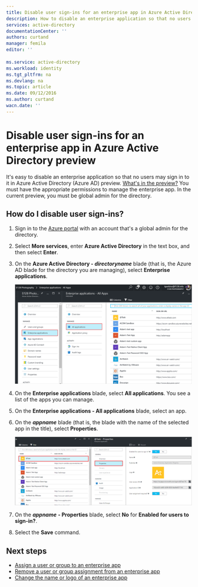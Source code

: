 ```yaml
---
title: Disable user sign-ins for an enterprise app in Azure Active Directory preview | Azure
description: How to disable an enterprise application so that no users may sign in to it in Azure Active Directory
services: active-directory
documentationCenter: ''
authors: curtand
manager: femila
editor: ''

ms.service: active-directory
ms.workload: identity
ms.tgt_pltfrm: na
ms.devlang: na
ms.topic: article
ms.date: 09/12/2016
ms.author: curtand
wacn.date: ''
---
```


# Disable user sign-ins for an enterprise app in Azure Active Directory preview

It's easy to disable an enterprise application so that no users may sign in to it in Azure Active Directory (Azure AD) preview. [What's in the preview?](./active-directory-preview-explainer.md) You must have the appropriate permissions to manage the enterprise app. In the current preview, you must be global admin for the directory.

## How do I disable user sign-ins?

1. Sign in to the [Azure portal](https://portal.azure.cn) with an account that's a global admin for the directory.

2. Select **More services**, enter **Azure Active Directory** in the text box, and then select **Enter**.

3. On the **Azure Active Directory - *directoryname*** blade (that is, the Azure AD blade for the directory you are managing), select **Enterprise applications**.

    ![Opening Enterprise apps](./media/active-directory-coreapps-disable-app-azure-portal/open-enterprise-apps.png)

4. On the **Enterprise applications** blade, select **All applications**. You see a list of the apps you can manage.

5. On the **Enterprise applications - All applications** blade, select an app.

6. On the ***appname*** blade (that is, the blade with the name of the selected app in the title), select **Properties**.

    ![Selecting the all applications command](./media/active-directory-coreapps-disable-app-azure-portal/select-app.png)

7. On the ***appname*** **- Properties** blade, select **No** for **Enabled for users to sign-in?**.

8. Select the **Save** command.

## Next steps

- [Assign a user or group to an enterprise app](./active-directory-coreapps-assign-user-azure-portal.md)
- [Remove a user or group assignment from an enterprise app](/documentation/articles/active-directory-coreapps-remove-assignment-user-azure-portal/)
- [Change the name or logo of an enterprise app](/documentation/articles/active-directory-coreapps-change-app-logo-azure-portal/)